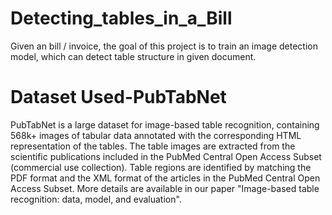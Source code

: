 # Detecting_tables_in_a_Bill
Given an bill / invoice, the goal of this project is to train an image detection model, which can detect table structure in given document.

# Dataset Used-PubTabNet
PubTabNet is a large dataset for image-based table recognition, containing 568k+ images of tabular data annotated with the corresponding HTML representation of the tables. The table images are extracted from the scientific publications included in the PubMed Central Open Access Subset (commercial use collection). Table regions are identified by matching the PDF format and the XML format of the articles in the PubMed Central Open Access Subset. More details are available in our paper "Image-based table recognition: data, model, and evaluation".
